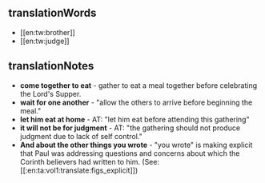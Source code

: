 ## translationWords

* [[en:tw:brother]]
* [[en:tw:judge]]

## translationNotes

* **come together to eat** - gather to eat a meal together before celebrating the Lord's Supper.
* **wait for one another** - "allow the others to arrive before beginning the meal."
* **let him eat at home** - AT: "let him eat before attending this gathering"
* **it will not be for judgment** - AT: "the gathering should not produce judgment due to lack of self control."
* **And about the other things you wrote** - "you wrote" is making explicit that Paul was addressing questions and concerns about which the Corinth believers had written to him. (See: [[:en:ta:vol1:translate:figs_explicit]])
